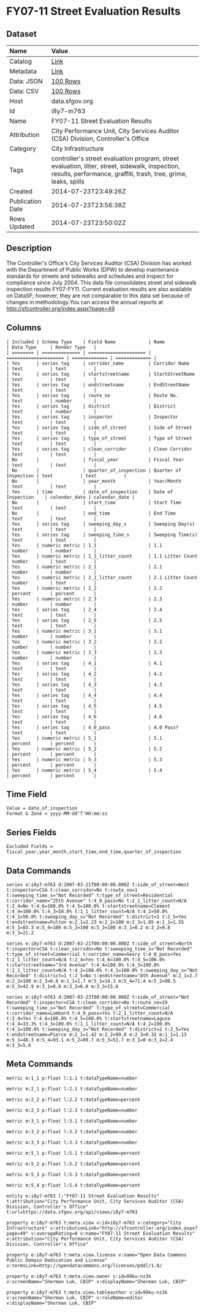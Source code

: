 # FY07-11 Street Evaluation Results

## Dataset

| Name | Value |
| :--- | :---- |
| Catalog | [Link](https://catalog.data.gov/dataset/fy07-11-street-evaluation-results-4f0df) |
| Metadata | [Link](https://data.sfgov.org/api/views/i8y7-m763) |
| Data: JSON | [100 Rows](https://data.sfgov.org/api/views/i8y7-m763/rows.json?max_rows=100) |
| Data: CSV | [100 Rows](https://data.sfgov.org/api/views/i8y7-m763/rows.csv?max_rows=100) |
| Host | data.sfgov.org |
| Id | i8y7-m763 |
| Name | FY07-11 Street Evaluation Results |
| Attribution | City Performance Unit, City Services Auditor (CSA) Division, Controller's Office |
| Category | City Infrastructure |
| Tags | controller's street evaluation program, street evaluation, litter, street, sidewalk, inspection, results, performance, graffiti, trash, tree, grime, leaks, spills |
| Created | 2014-07-23T23:49:26Z |
| Publication Date | 2014-07-23T23:56:38Z |
| Rows Updated | 2014-07-23T23:50:02Z |

## Description

The Controller's Office's City Services Auditor (CSA) Division has worked with the Department of Public Works (DPW) to develop maintenance standards for streets and sidewalks and schedules and inspect for compliance since July 2004. This data file consolidates street and sidewalk inspection results FY07-FY11. Current evaluation results are also available on DataSF; however, they are not comparable to this data set because of changes in methodology.You can access the annual reports at  http://sfcontroller.org/index.aspx?page=49

## Columns

```ls
| Included | Schema Type    | Field Name            | Name                  | Data Type     | Render Type   |
| ======== | ============== | ===================== | ===================== | ============= | ============= |
| Yes      | series tag     | corridor_name         | Corridor Name         | text          | text          |
| Yes      | series tag     | startstreetname       | StartStreetName       | text          | text          |
| Yes      | series tag     | endstreetname         | EndStreetName         | text          | text          |
| Yes      | series tag     | route_no              | Route No.             | text          | number        |
| Yes      | series tag     | district              | District              | text          | number        |
| Yes      | series tag     | inspector             | Inspector             | text          | text          |
| Yes      | series tag     | side_of_street        | Side of Street        | text          | text          |
| Yes      | series tag     | type_of_street        | Type of Street        | text          | text          |
| Yes      | series tag     | clean_corridor        | Clean Corridor        | text          | text          |
| No       |                | fiscal_year           | Fiscal Year           | text          | text          |
| No       |                | quarter_of_inspection | Quarter of Inspection | text          | text          |
| No       |                | year_month            | Year/Month            | text          | text          |
| Yes      | time           | date_of_inspection    | Date of Inspection    | calendar_date | calendar_date |
| No       |                | start_time            | Start Time            | text          | text          |
| No       |                | end_time              | End Time              | text          | text          |
| Yes      | series tag     | sweeping_day_s        | Sweeping Day(s)       | text          | text          |
| Yes      | series tag     | sweeping_time_s       | Sweeping Time(s)      | text          | text          |
| Yes      | numeric metric | 1_1                   | 1.1                   | number        | number        |
| Yes      | numeric metric | 1_1_litter_count      | 1.1 Litter Count      | number        | text          |
| Yes      | numeric metric | 2_1                   | 2.1                   | number        | number        |
| Yes      | numeric metric | 2_1_litter_count      | 2.1 Litter Count      | number        | text          |
| Yes      | numeric metric | 2_2                   | 2.2                   | percent       | percent       |
| Yes      | numeric metric | 2_3                   | 2.3                   | number        | number        |
| Yes      | series tag     | 2_4                   | 2.4                   | text          | text          |
| Yes      | series tag     | 2_5                   | 2.5                   | text          | text          |
| Yes      | numeric metric | 3_1                   | 3.1                   | number        | number        |
| Yes      | numeric metric | 3_2                   | 3.2                   | number        | number        |
| Yes      | numeric metric | 3_3                   | 3.3                   | number        | number        |
| Yes      | series tag     | 4_1                   | 4.1                   | text          | text          |
| Yes      | series tag     | 4_2                   | 4.2                   | text          | text          |
| Yes      | series tag     | 4_3                   | 4.3                   | text          | text          |
| Yes      | series tag     | 4_4                   | 4.4                   | text          | text          |
| Yes      | series tag     | 4_5                   | 4.5                   | text          | text          |
| Yes      | series tag     | 4_6                   | 4.6                   | text          | text          |
| Yes      | series tag     | 4_0_pass              | 4.0 Pass?             | text          | text          |
| Yes      | numeric metric | 5_1                   | 5.1                   | percent       | percent       |
| Yes      | numeric metric | 5_2                   | 5.2                   | percent       | percent       |
| Yes      | numeric metric | 5_3                   | 5.3                   | percent       | percent       |
| Yes      | numeric metric | 5_4                   | 5.4                   | percent       | percent       |
```

## Time Field

```ls
Value = date_of_inspection
Format & Zone = yyyy-MM-dd'T'HH:mm:ss
```

## Series Fields

```ls
Excluded Fields = fiscal_year,year_month,start_time,end_time,quarter_of_inspection
```

## Data Commands

```ls
series e:i8y7-m763 d:2007-03-21T00:00:00.000Z t:side_of_street=West t:inspector=CSA t:clean_corridor=No t:route_no=1 t:sweeping_time_s="Not Recorded" t:type_of_street=Residential t:corridor_name="25th Avenue" t:4_0_pass=No t:2_1_litter_count=N/A t:2_4=No t:4_6=100.0% t:4_5=100.0% t:startstreetname=Clement t:4_4=100.0% t:4_3=50.0% t:1_1_litter_count=N/A t:4_2=50.0% t:4_1=50.0% t:sweeping_day_s="Not Recorded" t:district=1 t:2_5=Yes t:endstreetname=Fulton m:2_1=2.23 m:2_2=100 m:2_3=1.05 m:1_1=1.55 m:5_1=83.3 m:5_4=100 m:5_2=100 m:5_3=100 m:3_1=0.2 m:3_2=9.8 m:3_3=21.2

series e:i8y7-m763 d:2007-03-21T00:00:00.000Z t:side_of_street=North t:inspector=CSA t:clean_corridor=No t:sweeping_time_s="Not Recorded" t:type_of_street=Commercial t:corridor_name=Geary t:4_0_pass=Yes t:2_1_litter_count=N/A t:2_4=Yes t:4_6=100.0% t:4_5=100.0% t:startstreetname="3rd Avenue" t:4_4=100.0% t:4_3=100.0% t:1_1_litter_count=N/A t:4_2=100.0% t:4_1=100.0% t:sweeping_day_s="Not Recorded" t:district=1 t:2_5=No t:endstreetname="8th Avenue" m:2_1=2.7 m:2_2=100 m:2_3=0.8 m:1_1=1.7 m:5_1=14.3 m:5_4=71.4 m:5_2=90.5 m:5_3=42.9 m:3_1=0.8 m:3_2=6.8 m:3_3=15.6

series e:i8y7-m763 d:2007-03-23T00:00:00.000Z t:side_of_street="Not Recorded" t:inspector=CSA t:clean_corridor=No t:route_no=19 t:sweeping_time_s="Not Recorded" t:type_of_street=Commercial t:corridor_name=Lombard t:4_0_pass=Yes t:2_1_litter_count=N/A t:2_4=Yes t:4_6=100.0% t:4_5=100.0% t:startstreetname=Laguna t:4_4=33.3% t:4_3=100.0% t:1_1_litter_count=N/A t:4_2=100.0% t:4_1=100.0% t:sweeping_day_s="Not Recorded" t:district=2 t:2_5=Yes t:endstreetname=Pierce m:2_1=1.42 m:2_2=99.8 m:2_3=0.32 m:1_1=1.13 m:5_1=48.3 m:5_4=93.1 m:5_2=89.7 m:5_3=51.7 m:3_1=0 m:3_2=2.4 m:3_3=5.6
```

## Meta Commands

```ls
metric m:1_1 p:float l:1.1 t:dataTypeName=number

metric m:2_1 p:float l:2.1 t:dataTypeName=number

metric m:2_2 p:float l:2.2 t:dataTypeName=percent

metric m:2_3 p:float l:2.3 t:dataTypeName=number

metric m:3_1 p:float l:3.1 t:dataTypeName=number

metric m:3_2 p:float l:3.2 t:dataTypeName=number

metric m:3_3 p:float l:3.3 t:dataTypeName=number

metric m:5_1 p:float l:5.1 t:dataTypeName=percent

metric m:5_2 p:float l:5.2 t:dataTypeName=percent

metric m:5_3 p:float l:5.3 t:dataTypeName=percent

metric m:5_4 p:float l:5.4 t:dataTypeName=percent

entity e:i8y7-m763 l:"FY07-11 Street Evaluation Results" t:attribution="City Performance Unit, City Services Auditor (CSA) Division, Controller's Office" t:url=https://data.sfgov.org/api/views/i8y7-m763

property e:i8y7-m763 t:meta.view v:id=i8y7-m763 v:category="City Infrastructure" v:attributionLink="http://sfcontroller.org/index.aspx?page=49" v:averageRating=0 v:name="FY07-11 Street Evaluation Results" v:attribution="City Performance Unit, City Services Auditor (CSA) Division, Controller's Office"

property e:i8y7-m763 t:meta.view.license v:name="Open Data Commons Public Domain Dedication and License" v:termsLink=http://opendatacommons.org/licenses/pddl/1.0/

property e:i8y7-m763 t:meta.view.owner v:id=99ku-nz3k v:screenName="Sherman Luk, CBIP" v:displayName="Sherman Luk, CBIP"

property e:i8y7-m763 t:meta.view.tableauthor v:id=99ku-nz3k v:screenName="Sherman Luk, CBIP" v:roleName=editor v:displayName="Sherman Luk, CBIP"
```
